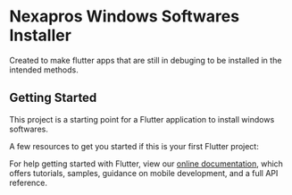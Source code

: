 # Nexapros Windows Softwares Installer

Created to make flutter apps that are still in debuging to be installed in the intended methods.

## Getting Started

This project is a starting point for a Flutter application to install windows softwares.

A few resources to get you started if this is your first Flutter project:


For help getting started with Flutter, view our
[online documentation](https://flutter.dev/docs), which offers tutorials,
samples, guidance on mobile development, and a full API reference.
